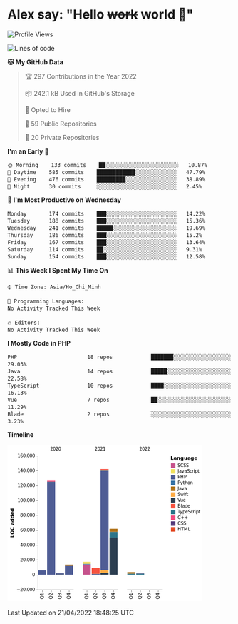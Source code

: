 # Alex say: "Hello ~~work~~ world 🐾"

<!--START_SECTION:waka-->
![Profile Views](http://img.shields.io/badge/Profile%20Views-0-blue)

![Lines of code](https://img.shields.io/badge/From%20Hello%20World%20I%27ve%20Written-384%20Thousand%20lines%20of%20code-blue)

**🐱 My GitHub Data** 

> 🏆 297 Contributions in the Year 2022
 > 
> 📦 242.1 kB Used in GitHub's Storage 
 > 
> 💼 Opted to Hire
 > 
> 📜 59 Public Repositories 
 > 
> 🔑 20 Private Repositories  
 > 
**I'm an Early 🐤** 

```text
🌞 Morning    133 commits    ██░░░░░░░░░░░░░░░░░░░░░░░   10.87% 
🌆 Daytime    585 commits    ████████████░░░░░░░░░░░░░   47.79% 
🌃 Evening    476 commits    █████████░░░░░░░░░░░░░░░░   38.89% 
🌙 Night      30 commits     ░░░░░░░░░░░░░░░░░░░░░░░░░   2.45%

```
📅 **I'm Most Productive on Wednesday** 

```text
Monday       174 commits    ███░░░░░░░░░░░░░░░░░░░░░░   14.22% 
Tuesday      188 commits    ███░░░░░░░░░░░░░░░░░░░░░░   15.36% 
Wednesday    241 commits    █████░░░░░░░░░░░░░░░░░░░░   19.69% 
Thursday     186 commits    ███░░░░░░░░░░░░░░░░░░░░░░   15.2% 
Friday       167 commits    ███░░░░░░░░░░░░░░░░░░░░░░   13.64% 
Saturday     114 commits    ██░░░░░░░░░░░░░░░░░░░░░░░   9.31% 
Sunday       154 commits    ███░░░░░░░░░░░░░░░░░░░░░░   12.58%

```


📊 **This Week I Spent My Time On** 

```text
⌚︎ Time Zone: Asia/Ho_Chi_Minh

💬 Programming Languages: 
No Activity Tracked This Week

🔥 Editors: 
No Activity Tracked This Week

```

**I Mostly Code in PHP** 

```text
PHP                      18 repos            ███████░░░░░░░░░░░░░░░░░░   29.03% 
Java                     14 repos            █████░░░░░░░░░░░░░░░░░░░░   22.58% 
TypeScript               10 repos            ████░░░░░░░░░░░░░░░░░░░░░   16.13% 
Vue                      7 repos             ██░░░░░░░░░░░░░░░░░░░░░░░   11.29% 
Blade                    2 repos             ░░░░░░░░░░░░░░░░░░░░░░░░░   3.23%

```


**Timeline**

![Chart not found](https://raw.githubusercontent.com/alexzvn/alexzvn/main/charts/bar_graph.png) 


 Last Updated on 21/04/2022 18:48:25 UTC
<!--END_SECTION:waka-->
